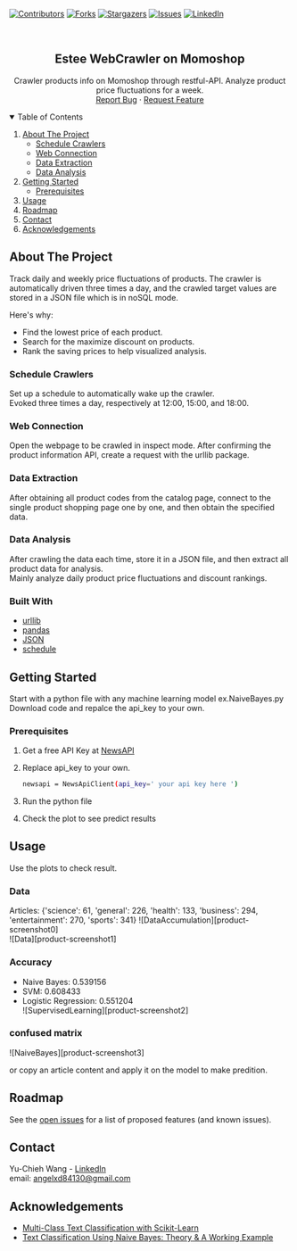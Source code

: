 [![Contributors][contributors-shield]][contributors-url]
[![Forks][forks-shield]][forks-url]
[![Stargazers][stars-shield]][stars-url]
[![Issues][issues-shield]][issues-url]
[![LinkedIn][linkedin-shield]][linkedin-url]


<!-- PROJECT LOGO -->
<br />
<p align="center">

  <h2 align="center">Estee WebCrawler on Momoshop</h2>

  <p align="center">
    Crawler products info on Momoshop through restful-API.  
    Analyze product price fluctuations for a week.  
    <br />
    <a href="https://github.com/angelxd84130/Estee_WebCrawler/issues">Report Bug</a>
    ·
    <a href="https://github.com/angelxd84130/Estee_WebCrawler/issues">Request Feature</a>
  </p>
</p>



<!-- TABLE OF CONTENTS -->
<details open="open">
  <summary>Table of Contents</summary>
  <ol>
    <li>
      <a href="#about-the-project">About The Project</a>
      <ul>
        <li><a href="#schedule-crawlers">Schedule Crawlers</a></li>
        <li><a href="#web-connection">Web Connection</a></li>
        <li><a href="#data-extraction">Data Extraction</a></li>
        <li><a href="#data-analysis">Data Analysis</a></li>
      </ul>
    </li>
    <li>
      <a href="#getting-started">Getting Started</a>
      <ul>
        <li><a href="#prerequisites">Prerequisites</a></li>
      </ul>
    </li>
    <li><a href="#usage">Usage</a></li>
    <li><a href="#roadmap">Roadmap</a></li>
    <li><a href="#contact">Contact</a></li>
    <li><a href="#acknowledgements">Acknowledgements</a></li>
  </ol>
</details>



<!-- ABOUT THE PROJECT -->
## About The Project
Track daily and weekly price fluctuations of products.
The crawler is automatically driven three times a day, and the crawled target values are stored in a JSON file which is in noSQL mode.

Here's why:
* Find the lowest price of each product.
* Search for the maximize discount on products.
* Rank the saving prices to help visualized analysis.

### Schedule Crawlers  
Set up a schedule to automatically wake up the crawler.  
Evoked three times a day, respectively at 12:00, 15:00, and 18:00.    

### Web Connection
Open the webpage to be crawled in inspect mode. After confirming the product information API, create a request with the urllib package.  

### Data Extraction  
After obtaining all product codes from the catalog page, connect to the single product shopping page one by one, and then obtain the specified data. 

### Data Analysis  
After crawling the data each time, store it in a JSON file, and then extract all product data for analysis.  
Mainly analyze daily product price fluctuations and discount rankings.   


### Built With

* [urllib](https://docs.python.org/3/library/urllib.html)
* [pandas](https://pandas.pydata.org/)
* [JSON](https://docs.python.org/3/library/json.html)
* [schedule](https://schedule.readthedocs.io/en/stable/)



<!-- GETTING STARTED -->
## Getting Started

Start with a python file with any machine learning model ex.NaiveBayes.py  
Download code and repalce the api_key to your own.

### Prerequisites


1. Get a free API Key at [NewsAPI](https://newsapi.org/docs/client-libraries/python)
2. Replace api_key to your own.
   ```sh
   newsapi = NewsApiClient(api_key=' your api key here ')
   ```
3. Run the python file
   
4. Check the plot to see predict results



<!-- USAGE EXAMPLES -->
## Usage

Use the plots to check result.  
### Data 
Articles: {'science': 61, 'general': 226, 'health': 133, 'business': 294, 'entertainment': 270, 'sports': 341}
![DataAccumulation][product-screenshot0]  
![Data][product-screenshot1]  
 
### Accuracy
- Naive Bayes: 0.539156
- SVM: 0.608433
- Logistic Regression: 0.551204  
![SupervisedLearning][product-screenshot2]  

### confused matrix 
![NaiveBayes][product-screenshot3]  

or copy an article content and apply it on the model to make predition.



<!-- ROADMAP -->
## Roadmap

See the [open issues](https://github.com/othneildrew/Best-README-Template/issues) for a list of proposed features (and known issues).


<!-- CONTACT -->
## Contact

Yu-Chieh Wang - [LinkedIn](https://www.linkedin.com/in/yu-chieh-wang/)  
email: angelxd84130@gmail.com


<!-- ACKNOWLEDGEMENTS -->
## Acknowledgements
* [Multi-Class Text Classification with Scikit-Learn](https://towardsdatascience.com/multi-class-text-classification-with-scikit-learn-12f1e60e0a9f)
* [Text Classification Using Naive Bayes: Theory & A Working Example](https://towardsdatascience.com/text-classification-using-naive-bayes-theory-a-working-example-2ef4b7eb7d5a)








<!-- MARKDOWN LINKS & IMAGES -->
<!-- https://www.markdownguide.org/basic-syntax/#reference-style-links -->
[contributors-shield]: https://img.shields.io/github/contributors/angelxd84130/Estee_WebCrawler.svg?style=for-the-badge
[contributors-url]: https://github.com/angelxd84130/Estee_WebCrawler/graphs/contributors
[forks-shield]: https://img.shields.io/github/forks/angelxd84130/Estee_WebCrawler.svg?style=for-the-badge
[forks-url]: https://github.com/angelxd84130/Estee_WebCrawler/network/members
[stars-shield]: https://img.shields.io/github/stars/angelxd84130/Estee_WebCrawler.svg?style=for-the-badge
[stars-url]: https://github.com/angelxd84130/Estee_WebCrawler/stargazers
[issues-shield]: https://img.shields.io/github/issues/angelxd84130/Estee_WebCrawler.svg?style=for-the-badge
[issues-url]: https://github.com/angelxd84130/Estee_WebCrawler/issues
[license-shield]: https://img.shields.io/github/license/angelxd84130/Estee_WebCrawler.svg?style=for-the-badge
[license-url]: https://github.com/angelxd84130/Estee_WebCrawler/blob/master/LICENSE.txt
[linkedin-shield]: https://img.shields.io/badge/-LinkedIn-black.svg?style=for-the-badge&logo=linkedin&colorB=555
[linkedin-url]: https://www.linkedin.com/in/yu-chieh-wang/
[product-screenshot]: images/screenshot.png
